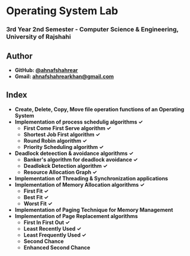 # Operating System Lab
### 3rd Year 2nd Semester - Computer Science & Engineering, University of Rajshahi


## Author
- **GitHub: [@ahnafshahrear](https://github.com/ahnafshahrear)**
- **Gmail: ahnafshahrearkhan@gmail.com**

## Index
- **Create, Delete, Copy, Move file operation functions of an Operating System**
- **Implementation of process schedulig algorithms ✓**
	- **First Come First Serve algorithm ✓**
	- **Shortest Job First algorithm ✓**
	- **Round Robin algorithm ✓**
	- **Priority Scheduling algorithm ✓**
- **Deadlock deteection & avoidance algorithms ✓**
	- **Banker's algorithm for deadlock avoidance ✓**
	- **Deadlokck Detection algorithm ✓**
	- **Resource Allocation Graph ✓**
- **Implementation of Threading & Synchronization applications**
- **Implementation of Memory Allocation algorithms ✓**
	- **First Fit ✓**
	- **Best Fit ✓**
	- **Worst Fit ✓**
- **Implementation of Paging Technique for Memory Management**
- **Implementation of Page Replacement algorithms**
	- **First In First Out ✓**
	- **Least Recently Used ✓**
	- **Least Frequently Used ✓**
	- **Second Chance**
	- **Enhanced Second Chance**
